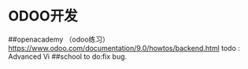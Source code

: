 # ODOO开发
##openacademy （odoo练习）
https://www.odoo.com/documentation/9.0/howtos/backend.html
todo : Advanced Vi
##school
to do:fix bug.
